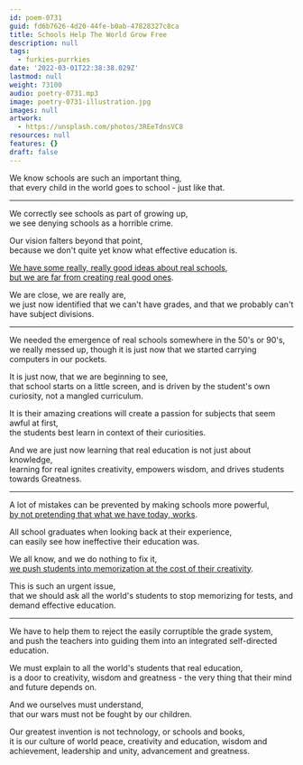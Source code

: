 ```yaml
---
id: poem-0731
guid: fd6b7626-4d20-44fe-b0ab-47828327c8ca
title: Schools Help The World Grow Free
description: null
tags:
  - furkies-purrkies
date: '2022-03-01T22:38:38.029Z'
lastmod: null
weight: 73100
audio: poetry-0731.mp3
image: poetry-0731-illustration.jpg
images: null
artwork:
  - https://unsplash.com/photos/3REeTdnsVC8
resources: null
features: {}
draft: false
---
```


We know schools are such an important thing,\
that every child in the world goes to school - just like that.

---

We correctly see schools as part of growing up,\
we see denying schools as a horrible crime.

Our vision falters beyond that point,\
because we don't quite yet know what effective education is.

[We have some really, really good ideas about real schools](https://www.youtube.com/watch?v=sxyKNMrhEvY),\
[but we are far from creating real good ones](https://www.youtube.com/watch?v=DzSnvxejenY).

We are close, we are really are,\
we just now identified that we can't have grades, and that we probably can't have subject divisions.

---

We needed the emergence of real schools somewhere in the 50's or 90's,\
we really messed up, though it is just now that we started carrying computers in our pockets.

It is just now, that we are beginning to see,\
that school starts on a little screen, and is driven by the student's own curiosity, not a mangled curriculum.

It is their amazing creations will create a passion for subjects that seem awful at first,\
the students best learn in context of their curiosities.

And we are just now learning that real education is not just about knowledge,\
learning for real ignites creativity, empowers wisdom, and drives students towards Greatness.

---

A lot of mistakes can be prevented by making schools more powerful,\
[by not pretending that what we have today, works](https://www.youtube.com/watch?v=fmoor8DwqW4).

All school graduates when looking back at their experience,\
can easily see how ineffective their education was.

We all know, and we do nothing to fix it,\
[we push students into memorization at the cost of their creativity](https://www.youtube.com/watch?v=iG9CE55wbtY).

This is such an urgent issue,\
that we should ask all the world's students to stop memorizing for tests, and demand effective education.

---

We have to help them to reject the easily corruptible the grade system,\
and push the teachers into guiding them into an integrated self-directed education.

We must explain to all the world's students that real education,\
is a door to creativity, wisdom and greatness - the very thing that their mind and future depends on.

And we ourselves must understand,\
that our wars must not be fought by our children.

Our greatest invention is not technology, or schools and books,\
it is our culture of world peace, creativity and education, wisdom and achievement, leadership and unity, advancement and greatness.
